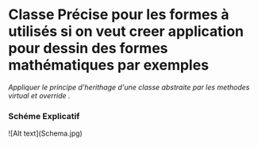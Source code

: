 # Classe Précise pour les formes à utilisés si on veut creer application pour dessin des formes mathématiques par exemples
<i>
Appliquer le principe d'herithage d'une classe abstraite par les methodes virtual et override .
</i>

<h3>Schéme Explicatif</h3>
![Alt text](Schema.jpg)